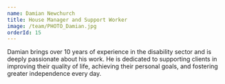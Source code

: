```yaml
---
name: Damian Newchurch
title: House Manager and Support Worker
image: /team/PHOTO_Damian.jpg
orderId: 15
---
```


Damian brings over 10 years of experience in the disability sector and is deeply passionate about his work. He is dedicated to supporting clients in improving their quality of life, achieving their personal goals, and fostering greater independence every day.